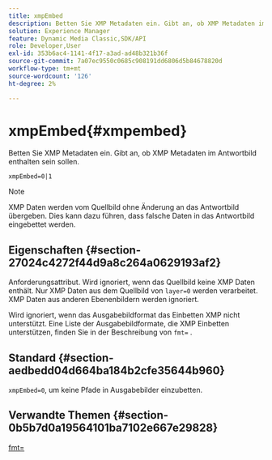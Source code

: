 ```yaml
---
title: xmpEmbed
description: Betten Sie XMP Metadaten ein. Gibt an, ob XMP Metadaten im Antwortbild enthalten sein sollen.
solution: Experience Manager
feature: Dynamic Media Classic,SDK/API
role: Developer,User
exl-id: 353b6ac4-1141-4f17-a3ad-ad48b321b36f
source-git-commit: 7a07ec9550c0685c908191dd6806d5b84678820d
workflow-type: tm+mt
source-wordcount: '126'
ht-degree: 2%

---
```


# xmpEmbed{#xmpembed}

Betten Sie XMP Metadaten ein. Gibt an, ob XMP Metadaten im Antwortbild enthalten sein sollen.

`xmpEmbed=0|1`

>[!NOTE]
>
>XMP Daten werden vom Quellbild ohne Änderung an das Antwortbild übergeben. Dies kann dazu führen, dass falsche Daten in das Antwortbild eingebettet werden.

## Eigenschaften {#section-27024c4272f44d9a8c264a0629193af2}

Anforderungsattribut. Wird ignoriert, wenn das Quellbild keine XMP Daten enthält. Nur XMP Daten aus dem Quellbild von `layer=0` werden verarbeitet. XMP Daten aus anderen Ebenenbildern werden ignoriert.

Wird ignoriert, wenn das Ausgabebildformat das Einbetten XMP nicht unterstützt. Eine Liste der Ausgabebildformate, die XMP Einbetten unterstützen, finden Sie in der Beschreibung von `fmt=` .

## Standard {#section-aedbedd04d664ba184b2cfe35644b960}

`xmpEmbed=0`, um keine Pfade in Ausgabebilder einzubetten.

## Verwandte Themen {#section-0b5b7d0a19564101ba7102e667e29828}

[fmt=](../../../../../is-api/http-ref/image-serving-api-ref/c-http-protocol-reference/c-command-reference/r-is-http-fmt.md#reference-cdf10043423b45ba9fe15157fb3ae37a)
